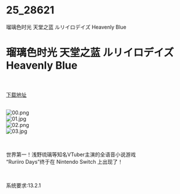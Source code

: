 # 25_28621
瑠璃色时光 天堂之蓝 ルリイロデイズ Heavenly Blue
# 瑠璃色时光 天堂之蓝 ルリイロデイズ Heavenly Blue
 <br/></br>
[下载地址](https://www.switch520.cc/article/28621 "下载地址")
<br/></br>

<p><img title="00.png" src="https://www.switch520.cc/muke_img/2022_03_24_bbb44a2f91a2b.png" alt="00.png"><br>
<img title="01.jpg" src="https://www.switch520.cc/muke_img/2022_03_24_01d1bdba4e429.jpg" alt="01.jpg"><br>
<img title="02.png" src="https://www.switch520.cc/muke_img/2022_03_24_60d59588b981e.png" alt="02.png"><br>
<img title="03.jpg" src="https://www.switch520.cc/muke_img/2022_03_24_5735ec6778a9c.jpg" alt="03.jpg"></p>
<p>&nbsp;</p>
<p>世界第一！浅野琉璃等知名VTuber主演的全语音小说游戏<br>
“Ruriiro Days”终于在 Nintendo Switch 上出现了！</p>
<p>&nbsp;</p>
<p>系统要求:13.2.1</p>



